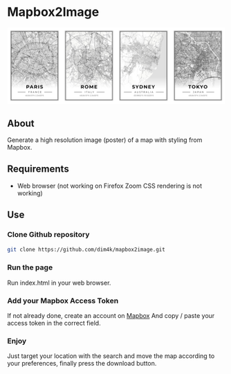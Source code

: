 Mapbox2Image
=====

![demo-img](demo.png)

About
----
<p>Generate a high resolution image (poster) of a map with styling from Mapbox.</p>

Requirements
----
* Web browser (not working on Firefox Zoom CSS rendering is not working)

Use
----
### Clone Github repository
```sh
git clone https://github.com/dim4k/mapbox2image.git
```

### Run the page
Run index.html in your web browser.

### Add your Mapbox Access Token
If not already done, create an account on [Mapbox](https://www.mapbox.com/)
And copy / paste your access token in the correct field.

### Enjoy
Just target your location with the search and move the map according to your preferences, finally press the download button.